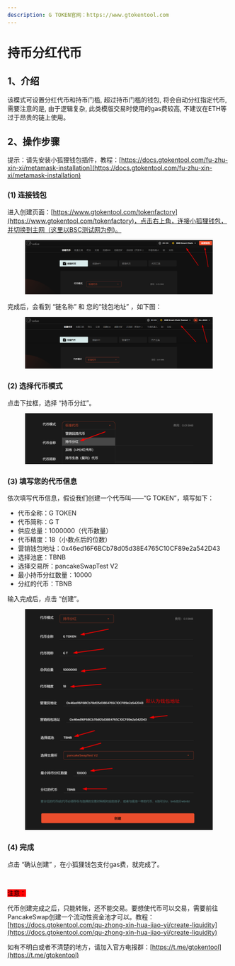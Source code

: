 ```yaml
---
description: G TOKEN官网：https://www.gtokentool.com
---
```


# 持币分红代币

## 1、介绍

该模式可设置分红代币和持币门槛, 超过持币门槛的钱包, 将会自动分红指定代币, 需要注意的是, 由于逻辑复杂, 此类模版交易时使用的gas费较高, 不建议在ETH等过于昂贵的链上使用。

## 2、操作步骤

提示：请先安装小狐狸钱包插件，教程：[https://docs.gtokentool.com/fu-zhu-xin-xi/metamask-installation](https://docs.gtokentool.com/fu-zhu-xin-xi/metamask-installation)

### (1) 连接钱包

进入创建页面：[https://www.gtokentool.com/tokenfactory](https://www.gtokentool.com/tokenfactory)，点击右上角，连接小狐狸钱包，并切换到主网（这里以BSC测试网为例)。

<figure><img src="../.gitbook/assets/image (122).png" alt=""><figcaption></figcaption></figure>

完成后，会看到 “链名称” 和 您的“钱包地址” ，如下图：

<figure><img src="../.gitbook/assets/image (123).png" alt=""><figcaption></figcaption></figure>

### (2) 选择代币模式

点击下拉框，选择 “持币分红”。

<figure><img src="../.gitbook/assets/image (225).png" alt=""><figcaption></figcaption></figure>

### (3) 填写您的代币信息

依次填写代币信息，假设我们创建一个代币叫——“G TOKEN”，填写如下：

* 代币全称：G TOKEN
* 代币简称：G T
* 供应总量：1000000（代币数量）
* 代币精度：18（小数点后的位数）
* 营销钱包地址：0x46ed16F6BCb78d05d38E4765C10CF89e2a542D43
* 选择池底：TBNB
* 选择交易所：pancakeSwapTest V2
* 最小持币分红数量：10000
* 分红的代币：TBNB

输入完成后，点击 “创建”。

<figure><img src="../.gitbook/assets/000 (13).jpg" alt=""><figcaption></figcaption></figure>

### (4) 完成

点击 “确认创建” ，在小狐狸钱包支付gas费，就完成了。

<figure><img src="https://lh7-us.googleusercontent.com/2gPB4235RA3JrxC7b2iAyy4Catfo71ipNYMGr_eKbHXgo6DmWEGozyuW-e7MgEyjbwFY2GmzgERXwGC-bwJkpapgVVb6pHep93nyDNYoxHq9q46sBgH-DDu1diIIRMlI3dN2yuJZxHe2x36mItxy6H8" alt=""><figcaption></figcaption></figure>

<mark style="background-color:red;">注意：</mark>

代币创建完成之后，只能转账，还不能交易。要想使代币可以交易，需要前往PancakeSwap创建一个流动性资金池才可以。教程：[https://docs.gtokentool.com/qu-zhong-xin-hua-jiao-yi/create-liquidity](https://docs.gtokentool.com/qu-zhong-xin-hua-jiao-yi/create-liquidity)



如有不明白或者不清楚的地方，请加入官方电报群：[https://t.me/gtokentool](https://t.me/gtokentool)
